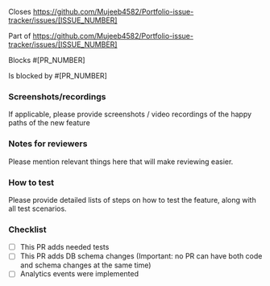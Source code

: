 Closes https://github.com/Mujeeb4582/Portfolio-issue-tracker/issues/[ISSUE_NUMBER]

Part of https://github.com/Mujeeb4582/Portfolio-issue-tracker/issues/[ISSUE_NUMBER]

Blocks #[PR_NUMBER]

Is blocked by #[PR_NUMBER]

### Screenshots/recordings

If applicable, please provide screenshots / video recordings of the happy paths of the new feature

### Notes for reviewers

Please mention relevant things here that will make reviewing easier.

### How to test

Please provide detailed lists of steps on how to test the feature, along with all test scenarios.

### Checklist

- [ ] This PR adds needed tests
- [ ] This PR adds DB schema changes (Important: no PR can have both code and schema changes at the same time)
- [ ] Analytics events were implemented
